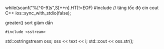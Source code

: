 while(scanf("%[^0-9]s",S[++n].HT)!=EOF)
#include <algorithm>
// tăng tốc độ cin cout C++
ios::sync_with_stdio(false);

greater<int>() sort giảm dần

	#include <sstream>

std::ostringstream oss;
oss << text << i;
std::cout << oss.str();